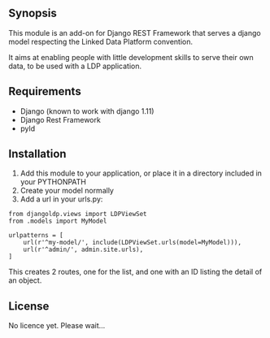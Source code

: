 ## Synopsis

This module is an add-on for Django REST Framework that serves a django model respecting the Linked Data Platform convention.

It aims at enabling people with little development skills to serve their own data, to be used with a LDP application.

## Requirements

* Django (known to work with django 1.11)
* Django Rest Framework
* pyld

## Installation

1. Add this module to your application, or place it in a directory included in your PYTHONPATH
2. Create your model normally
3. Add a url in your urls.py:
```
from djangoldp.views import LDPViewSet
from .models import MyModel

urlpatterns = [
    url(r'^my-model/', include(LDPViewSet.urls(model=MyModel))),
    url(r'^admin/', admin.site.urls),
]
```
This creates 2 routes, one for the list, and one with an ID listing the detail of an object.

## License

No licence yet. Please wait...